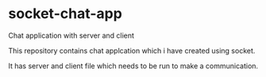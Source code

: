 # socket-chat-app
Chat application with server and client

This repository contains chat applcation which i have created using socket.

It has server and client file which needs to be run to make a communication.
